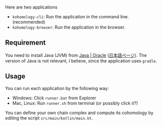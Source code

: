 Here are two applications

- `kohomology-cli`: Run the application in the command line. (recommended)
- `kohomology-browser`: Run the application in the browser.

## Requirement
You need to install Java (JVM) from [Java | Oracle](https://www.java.com/en/) ([日本語ページ](https://www.java.com/ja/)).
The version of Java is not relevant, I believe, since the application uses `gradle`.

## Usage
You can run each application by the following way:

- Windows: Click `runner.bat` from Explorer
- Mac, Linux: Run `runner.sh` from terminal (or possibly click it?)

You can define your own chain complex and compute its cohomology by editing the script `src/main/kotlin/main.kt`.
